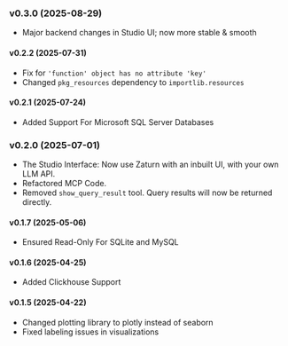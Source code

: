 ### v0.3.0 (2025-08-29)
- Major backend changes in Studio UI; now more stable & smooth

#### v0.2.2 (2025-07-31)
- Fix for `'function' object has no attribute 'key'`
- Changed `pkg_resources` dependency to `importlib.resources`

#### v0.2.1 (2025-07-24)
- Added Support For Microsoft SQL Server Databases

### v0.2.0 (2025-07-01)
- The Studio Interface: Now use Zaturn with an inbuilt UI, with your own LLM API.
- Refactored MCP Code.
- Removed `show_query_result` tool. Query results will now be returned directly.

#### v0.1.7 (2025-05-06)
- Ensured Read-Only For SQLite and MySQL

#### v0.1.6 (2025-04-25)
- Added Clickhouse Support

#### v0.1.5 (2025-04-22)
- Changed plotting library to plotly instead of seaborn
- Fixed labeling issues in visualizations
